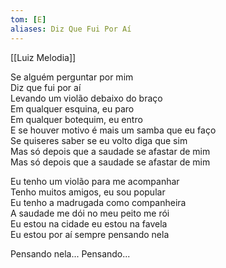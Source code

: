```yaml
---
tom: [E]
aliases: Diz Que Fui Por Aí
---
```


[[Luiz Melodia]]

Se alguém perguntar por mim  
Diz que fui por aí  
Levando um violão debaixo do braço  
Em qualquer esquina, eu paro  
Em qualquer botequim, eu entro  
E se houver motivo é mais um samba que eu faço  
Se quiseres saber se eu volto diga que sim  
Mas só depois que a saudade se afastar de mim  
Mas só depois que a saudade se afastar de mim

Eu tenho um violão para me acompanhar  
Tenho muitos amigos, eu sou popular  
Eu tenho a madrugada como companheira  
A saudade me dói no meu peito me rói  
Eu estou na cidade eu estou na favela  
Eu estou por aí sempre pensando nela

Pensando nela... Pensando...
